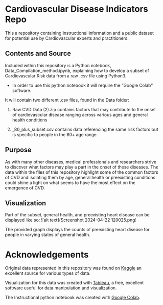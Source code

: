# Cardiovascular Disease Indicators Repo
This a repository containing instructional information and a public dataset for potential use by Cardiovascular experts and practitioners.
## Contents and Source
Included within this repository is a Python notebook, Data_Compilation_method.ipynb, explaining how to develop a subset of Cardiovascular Risk data from a raw .csv file using Python3.
- In order to use this python notebook it will require the "Google Colab" software.

It will contain two different .csv files, found in the Data folder:

1. Raw CVD Data (2).zip contains factors that may contribute to the onset of cardiovascular disease ranging across various ages and general health conditions

2. _80_plus_subset.csv contains data referencing the same risk factors but is specific to people in the 80+ age range.

## Purpose
As with many other diseases, medical professionals and researchers strive to discover what factors may play a part in the onset of these diseases. The data within the files of this repository highlight some of the common factors of CVD and isolating them by age, general health or preexisting conditions could shine a light on what seems to have the most effect on the emergence of CVD.
## Visualization


Part of the subset, general health, and preexisting heart disease can be displayed like so:
![alt text](Screenshot 2024-04-22 120025.png)

The provided graph displays the counts of preexisting heart disease for people in varying states of general health.

# Acknowledgements 

Original data represented in this repository was found on [Kaggle](https://www.kaggle.com/datasets/harshwardhanfartale/cardiovascular-disease-risk-prediction-dataset) an excellent source for various types of data.

Visualization for this data was created with [Tableau](https://www.tableau.com/), a free, excellent software useful for data manipulation and visualization.

The Instructional python notebook was created with [Google Colab](https://colab.google/).
